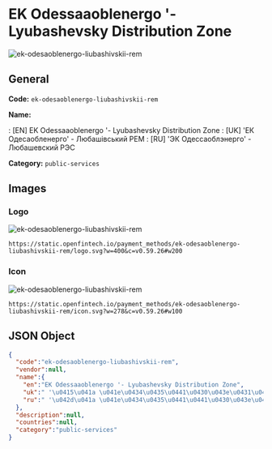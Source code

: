 
# EK Odessaaoblenergo '- Lyubashevsky Distribution Zone 
![ek-odesaoblenergo-liubashivskii-rem](https://static.openfintech.io/payment_methods/ek-odesaoblenergo-liubashivskii-rem/logo.svg?w=400&c=v0.59.26#w200)  

## General 
**Code:** `ek-odesaoblenergo-liubashivskii-rem` 
 
**Name:** 
 
:	[EN] EK Odessaaoblenergo '- Lyubashevsky Distribution Zone 
:	[UK]  'ЕК Одесаобленерго' - Любашівський РЕМ 
:	[RU]  'ЭК Одессаоблэнерго' - Любашевский РЭС 
 
**Category:** `public-services` 
 

## Images 

### Logo 
![ek-odesaoblenergo-liubashivskii-rem](https://static.openfintech.io/payment_methods/ek-odesaoblenergo-liubashivskii-rem/logo.svg?w=400&c=v0.59.26#w200)  

```
https://static.openfintech.io/payment_methods/ek-odesaoblenergo-liubashivskii-rem/logo.svg?w=400&c=v0.59.26#w200
```  

### Icon 
![ek-odesaoblenergo-liubashivskii-rem](https://static.openfintech.io/payment_methods/ek-odesaoblenergo-liubashivskii-rem/icon.svg?w=278&c=v0.59.26#w100)  

```
https://static.openfintech.io/payment_methods/ek-odesaoblenergo-liubashivskii-rem/icon.svg?w=278&c=v0.59.26#w100
```  

## JSON Object 

```json
{
  "code":"ek-odesaoblenergo-liubashivskii-rem",
  "vendor":null,
  "name":{
    "en":"EK Odessaaoblenergo '- Lyubashevsky Distribution Zone",
    "uk":" '\u0415\u041a \u041e\u0434\u0435\u0441\u0430\u043e\u0431\u043b\u0435\u043d\u0435\u0440\u0433\u043e' - \u041b\u044e\u0431\u0430\u0448\u0456\u0432\u0441\u044c\u043a\u0438\u0439 \u0420\u0415\u041c",
    "ru":" '\u042d\u041a \u041e\u0434\u0435\u0441\u0441\u0430\u043e\u0431\u043b\u044d\u043d\u0435\u0440\u0433\u043e' - \u041b\u044e\u0431\u0430\u0448\u0435\u0432\u0441\u043a\u0438\u0439 \u0420\u042d\u0421"
  },
  "description":null,
  "countries":null,
  "category":"public-services"
}
```  
